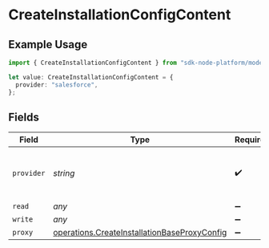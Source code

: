 # CreateInstallationConfigContent

## Example Usage

```typescript
import { CreateInstallationConfigContent } from "sdk-node-platform/models/operations";

let value: CreateInstallationConfigContent = {
  provider: "salesforce",
};
```

## Fields

| Field                                                                                                        | Type                                                                                                         | Required                                                                                                     | Description                                                                                                  | Example                                                                                                      |
| ------------------------------------------------------------------------------------------------------------ | ------------------------------------------------------------------------------------------------------------ | ------------------------------------------------------------------------------------------------------------ | ------------------------------------------------------------------------------------------------------------ | ------------------------------------------------------------------------------------------------------------ |
| `provider`                                                                                                   | *string*                                                                                                     | :heavy_check_mark:                                                                                           | The SaaS API that we are integrating with.                                                                   | salesforce                                                                                                   |
| `read`                                                                                                       | *any*                                                                                                        | :heavy_minus_sign:                                                                                           | N/A                                                                                                          |                                                                                                              |
| `write`                                                                                                      | *any*                                                                                                        | :heavy_minus_sign:                                                                                           | N/A                                                                                                          |                                                                                                              |
| `proxy`                                                                                                      | [operations.CreateInstallationBaseProxyConfig](../../models/operations/createinstallationbaseproxyconfig.md) | :heavy_minus_sign:                                                                                           | N/A                                                                                                          |                                                                                                              |
